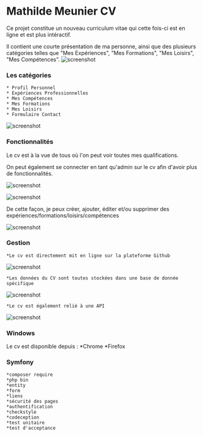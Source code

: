 # Mathilde Meunier CV

Ce projet constitue un nouveau curriculum vitae qui cette fois-ci est en ligne et est plus intéractif. 

Il contient une courte présentation de ma personne, ainsi que des plusieurs catégories telles que
"Mes Expériences", "Mes Formations", "Mes Loisirs", "Mes Compétences". 
![screenshot](https://github.com/Mathilde2709/my_cv/blob/master/my_cv/mycv.PNG?raw=true)

### Les catégories 
    * Profil Personnel
    * Expériences Professionnelles
    * Mes Compétences
    * Mes Formations
    * Mes Loisirs
    * Formulaire Contact

![screenshot](https://github.com/Mathilde2709/my_cv/blob/master/my_cv/formulaire_contact.PNG)
    
### Fonctionnalités
Le cv est à la vue de tous où l'on peut voir toutes mes qualifications. 

On peut également se connecter en tant qu'admin sur le cv afin d'avoir plus de fonctionnalités.

![screenshot](https://github.com/Mathilde2709/my_cv/blob/master/my_cv/admin.PNG)

![screenshot](https://github.com/Mathilde2709/my_cv/blob/master/my_cv/cv_admin.PNG)

De cette façon, je peux créer, ajouter, éditer et/ou supprimer des expériences/formations/loisirs/compétences

![screenshot](https://github.com/Mathilde2709/my_cv/blob/master/my_cv/formulaire_experience.PNG)

### Gestion
    *Le cv est directement mit en ligne sur la plateforme Github

![screenshot](https://github.com/Mathilde2709/my_cv/blob/master/my_cv/github.PNG)
   
    *Les données du CV sont toutes stockées dans une base de donnée spécifique

![screenshot](https://github.com/Mathilde2709/my_cv/blob/master/my_cv/sql.PNG)
    
    *Le cv est également relié à une API

![screenshot](https://github.com/Mathilde2709/my_cv/blob/master/my_cv/api.PNG)

### Windows
Le cv est disponible depuis :
    *Chrome
    *Firefox

### Symfony
    *composer require
    *php bin
    *entity
    *form
    *liens
    *sécurité des pages
    *authentification
    *checkstyle
    *codeception
    *test unitaire
    *test d'acceptance
    
    



